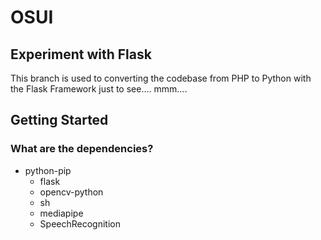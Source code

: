 # OSUI

## Experiment with Flask 

This branch is used to converting the codebase from PHP to Python with the Flask Framework just to see.... mmm....




## Getting Started 

### What are the dependencies? 

- python-pip
	- flask
	- opencv-python
	- sh
	- mediapipe
	- SpeechRecognition
